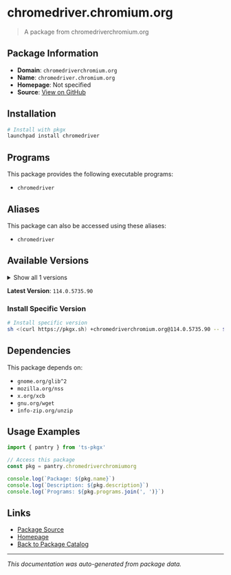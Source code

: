 # chromedriver.chromium.org

> A package from chromedriverchromium.org

## Package Information

- **Domain**: `chromedriverchromium.org`
- **Name**: `chromedriver.chromium.org`
- **Homepage**: Not specified
- **Source**: [View on GitHub](https://github.com/pkgxdev/pantry/tree/main/projects/chromedriver.chromium.org/package.yml)

## Installation

```bash
# Install with pkgx
launchpad install chromedriver
```

## Programs

This package provides the following executable programs:

- `chromedriver`

## Aliases

This package can also be accessed using these aliases:

- `chromedriver`

## Available Versions

<details>
<summary>Show all 1 versions</summary>

- `114.0.5735.90`

</details>

**Latest Version**: `114.0.5735.90`

### Install Specific Version

```bash
# Install specific version
sh <(curl https://pkgx.sh) +chromedriverchromium.org@114.0.5735.90 -- $SHELL -i
```

## Dependencies

This package depends on:

- `gnome.org/glib^2`
- `mozilla.org/nss`
- `x.org/xcb`
- `gnu.org/wget`
- `info-zip.org/unzip`

## Usage Examples

```typescript
import { pantry } from 'ts-pkgx'

// Access this package
const pkg = pantry.chromedriverchromiumorg

console.log(`Package: ${pkg.name}`)
console.log(`Description: ${pkg.description}`)
console.log(`Programs: ${pkg.programs.join(', ')}`)
```

## Links

- [Package Source](https://github.com/pkgxdev/pantry/tree/main/projects/chromedriver.chromium.org/package.yml)
- [Homepage](#)
- [Back to Package Catalog](../package-catalog.md)

---

*This documentation was auto-generated from package data.*

